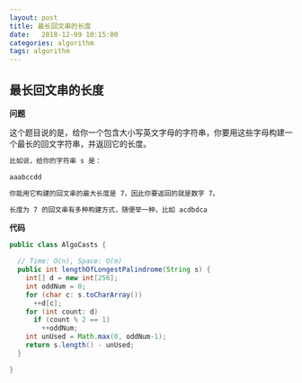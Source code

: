 ```yaml
---
layout: post
title: 最长回文串的长度
date:   2018-12-09 10:15:00
categories: algorithm
tags: algorithm
---
```


## 最长回文串的长度

**问题**

这个题目说的是，给你一个包含大小写英文字母的字符串，你要用这些字母构建一个最长的回文字符串，并返回它的长度。

```markdown
比如说，给你的字符串 s 是：

aaabccdd

你能用它构建的回文串的最大长度是 7，因此你要返回的就是数字 7。

长度为 7 的回文串有多种构建方式，随便举一种，比如 acdbdca
```

**代码**

```java
public class AlgoCasts {

  // Time: O(n), Space: O(m)
  public int lengthOfLongestPalindrome(String s) {
    int[] d = new int[256];
    int oddNum = 0;
    for (char c: s.toCharArray())
      ++d[c];
    for (int count: d)
      if (count % 2 == 1)
        ++oddNum;
    int unUsed = Math.max(0, oddNum-1);
    return s.length() - unUsed;
  }

}
```

